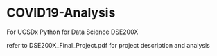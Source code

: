 # COVID19-Analysis
For UCSDx Python for Data Science DSE200X

refer to DSE200X_Final_Project.pdf for project description and analysis
